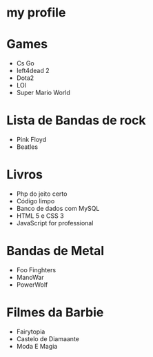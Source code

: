 # my profile

# Games

* Cs Go
* left4dead 2
* Dota2
* LOl
* Super Mario World

# Lista de Bandas de rock
* Pink Floyd
* Beatles

# Livros
* Php do jeito certo
* Código limpo
* Banco de dados com MySQL
* HTML 5 e CSS 3 
* JavaScript for professional

# Bandas de Metal 
* Foo Finghters
* ManoWar
* PowerWolf

# Filmes da Barbie
* Fairytopia
* Castelo de Diamaante
* Moda E Magia